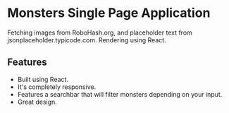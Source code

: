 # Monsters Single Page Application

Fetching images from RoboHash.org, and placeholder text from jsonplaceholder.typicode.com. Rendering using React.

## Features

- Built using React.
- It's completely responsive.
- Features a searchbar that will filter monsters depending on your input.
- Great design.
